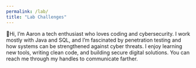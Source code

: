```yaml
---
permalink: /lab/
title: "Lab Challenges"
---
```


🧠Hi, I’m Aaron a tech enthusiast who loves coding and cybersecurity. I work mostly with Java and SQL, and I’m fascinated by penetration testing and how systems can be strengthened against cyber threats. I enjoy learning new tools, writing clean code, and building secure digital solutions. You can reach me through my handles to communicate farther.  
